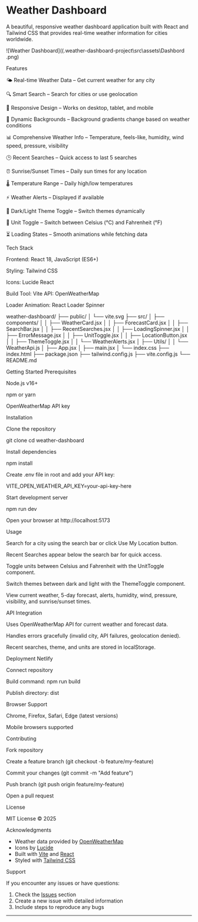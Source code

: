 # Weather Dashboard

A beautiful, responsive weather dashboard application built with React and Tailwind CSS that provides real-time weather information for cities worldwide.

![Weather Dashboard]((.weather-dashboard-project\src\assets\Dashbord .png)


Features

🌤️ Real-time Weather Data – Get current weather for any city

🔍 Smart Search – Search for cities or use geolocation

📱 Responsive Design – Works on desktop, tablet, and mobile

🎨 Dynamic Backgrounds – Background gradients change based on weather conditions

📊 Comprehensive Weather Info – Temperature, feels-like, humidity, wind speed, pressure, visibility

🕒 Recent Searches – Quick access to last 5 searches

⏰ Sunrise/Sunset Times – Daily sun times for any location

🌡️ Temperature Range – Daily high/low temperatures

⚡ Weather Alerts – Displayed if available

🌙 Dark/Light Theme Toggle – Switch themes dynamically

💨 Unit Toggle – Switch between Celsius (°C) and Fahrenheit (°F)

⏳ Loading States – Smooth animations while fetching data

Tech Stack

Frontend: React 18, JavaScript (ES6+)

Styling: Tailwind CSS

Icons: Lucide React

Build Tool: Vite
API: OpenWeatherMap

Loader Animation: React Loader Spinner

weather-dashboard/
├── public/
│   └── vite.svg
├── src/
│   ├── components/
│   │   ├── WeatherCard.jsx
│   │   ├── ForecastCard.jsx
│   │   ├── SearchBar.jsx
│   │   ├── RecentSearches.jsx
│   │   ├── LoadingSpinner.jsx
│   │   ├── ErrorMessage.jsx
│   │   ├── UnitToggle.jsx
│   │   ├── LocationButton.jsx
│   │   ├── ThemeToggle.jsx
│   │   └── WeatherAlerts.jsx
│   ├── Utils/
│   │   └── WeatherApi.js
│   ├── App.jsx
│   ├── main.jsx
│   └── index.css
├── index.html
├── package.json
├── tailwind.config.js
├── vite.config.js
└── README.md


Getting Started
Prerequisites

Node.js v16+

npm or yarn

OpenWeatherMap API key

Installation

Clone the repository

git clone <repository-url>
cd weather-dashboard


Install dependencies

npm install


Create .env file in root and add your API key:

VITE_OPEN_WEATHER_API_KEY=your-api-key-here


Start development server

npm run dev


Open your browser at http://localhost:5173

Usage

Search for a city using the search bar or click Use My Location button.

Recent Searches appear below the search bar for quick access.

Toggle units between Celsius and Fahrenheit with the UnitToggle component.

Switch themes between dark and light with the ThemeToggle component.

View current weather, 5-day forecast, alerts, humidity, wind, pressure, visibility, and sunrise/sunset times.

API Integration

Uses OpenWeatherMap API for current weather and forecast data.

Handles errors gracefully (invalid city, API failures, geolocation denied).

Recent searches, theme, and units are stored in localStorage.

Deployment
Netlify

Connect repository

Build command: npm run build

Publish directory: dist

Browser Support

Chrome, Firefox, Safari, Edge (latest versions)

Mobile browsers supported

Contributing

Fork repository

Create a feature branch (git checkout -b feature/my-feature)

Commit your changes (git commit -m "Add feature")

Push branch (git push origin feature/my-feature)

Open a pull request

License

MIT License © 2025

Acknowledgments

- Weather data provided by [OpenWeatherMap](https://openweathermap.org/)
- Icons by [Lucide](https://lucide.dev/)
- Built with [Vite](https://vitejs.dev/) and [React](https://reactjs.org/)
- Styled with [Tailwind CSS](https://tailwindcss.com/)

Support

If you encounter any issues or have questions:

1. Check the [Issues](../../issues) section
2. Create a new issue with detailed information
3. Include steps to reproduce any bugs

---

